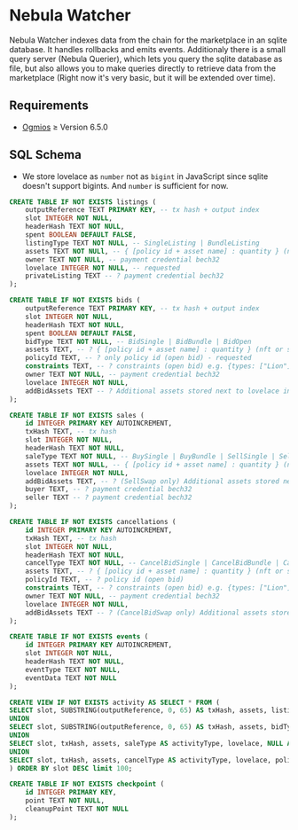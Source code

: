 # Nebula Watcher

Nebula Watcher indexes data from the chain for the marketplace in an sqlite
database. It handles rollbacks and emits events. Additionaly there is a small
query server (Nebula Querier), which lets you query the sqlite database as file,
but also allows you to make queries directly to retrieve data from the
marketplace (Right now it's very basic, but it will be extended over time).

## Requirements

- [Ogmios](https://ogmios.dev/) $\ge$ Version 6.5.0

## SQL Schema

- We store lovelace as `number` not as `bigint` in JavaScript since sqlite
  doesn't support bigints. And `number` is sufficient for now.

```sql
CREATE TABLE IF NOT EXISTS listings (
    outputReference TEXT PRIMARY KEY, -- tx hash + output index
    slot INTEGER NOT NULL,
    headerHash TEXT NOT NULL,
    spent BOOLEAN DEFAULT FALSE,
    listingType TEXT NOT NULL, -- SingleListing | BundleListing
    assets TEXT NOT NULl, -- { [policy id + asset name] : quantity } (nft or semi fungible) - offered
    owner TEXT NOT NULL, -- payment credential bech32
    lovelace INTEGER NOT NULL, -- requested
    privateListing TEXT -- ? payment credential bech32
);

CREATE TABLE IF NOT EXISTS bids (
    outputReference TEXT PRIMARY KEY, -- tx hash + output index
    slot INTEGER NOT NULL,
    headerHash TEXT NOT NULL,
    spent BOOLEAN DEFAULT FALSE,
    bidType TEXT NOT NULL, -- BidSingle | BidBundle | BidOpen
    assets TEXT, -- ? { [policy id + asset name] : quantity } (nft or semi fungible) - requested
    policyId TEXT, -- ? only policy id (open bid) - requested
    constraints TEXT, -- ? constraints (open bid) e.g. {types: ["Lion"], traits: ["Axe", "Jo-Jo"]}
    owner TEXT NOT NULL, -- payment credential bech32
    lovelace INTEGER NOT NULL,
    addBidAssets TEXT -- ? Additional assets stored next to lovelace in the bid UTxO. This could be used for NFT <> NFT trades - offered
);

CREATE TABLE IF NOT EXISTS sales (
    id INTEGER PRIMARY KEY AUTOINCREMENT,
    txHash TEXT, -- tx hash
    slot INTEGER NOT NULL,
    headerHash TEXT NOT NULL,
    saleType TEXT NOT NULL, -- BuySingle | BuyBundle | SellSingle | SellBundle | SellSwap
    assets TEXT NOT NULL, -- { [policy id + asset name] : quantity } (nft or semi fungible)
    lovelace INTEGER NOT NULL,
    addBidAssets TEXT, -- ? (SellSwap only) Additional assets stored next to lovelace in the bid UTxO. This could be used for NFT <> NFT trades - offered
    buyer TEXT, -- ? payment credential bech32
    seller TEXT -- ? payment credential bech32
);

CREATE TABLE IF NOT EXISTS cancellations (
    id INTEGER PRIMARY KEY AUTOINCREMENT,
    txHash TEXT, -- tx hash
    slot INTEGER NOT NULL,
    headerHash TEXT NOT NULL,
    cancelType TEXT NOT NULL, -- CancelBidSingle | CancelBidBundle | CancelBidOpen | CancelListingSingle | CancelListingBundle | CancelBidSwap
    assets TEXT, -- ? { [policy id + asset name] : quantity } (nft or semi fungible)
    policyId TEXT, -- ? policy id (open bid)
    constraints TEXT, -- ? constraints (open bid) e.g. {types: ["Lion"], traits: ["Axe", "Jo-Jo"]}
    owner TEXT NOT NULL, -- payment credential bech32
    lovelace INTEGER NOT NULL,
    addBidAssets TEXT -- ? (CancelBidSwap only) Additional assets stored next to lovelace in the bid UTxO. This could be used for NFT <> NFT trades - offered
);

CREATE TABLE IF NOT EXISTS events (
    id INTEGER PRIMARY KEY AUTOINCREMENT,
    slot INTEGER NOT NULL,
    headerHash TEXT NOT NULL,
    eventType TEXT NOT NULL,
    eventData TEXT NOT NULL
);

CREATE VIEW IF NOT EXISTS activity AS SELECT * FROM (
SELECT slot, SUBSTRING(outputReference, 0, 65) AS txHash, assets, listingType AS activityType, lovelace, NULL AS policyId, NULL AS addBidAssets FROM listings
UNION 
SELECT slot, SUBSTRING(outputReference, 0, 65) AS txHash, assets, bidType AS activityType, lovelace, policyId, addBidAssets FROM bids
UNION
SELECT slot, txHash, assets, saleType AS activityType, lovelace, NULL AS policyId, addBidAssets FROM sales
UNION
SELECT slot, txHash, assets, cancelType AS activityType, lovelace, policyId, addBidAssets FROM cancellations
) ORDER BY slot DESC limit 100;

CREATE TABLE IF NOT EXISTS checkpoint (
    id INTEGER PRIMARY KEY,
    point TEXT NOT NULL,
    cleanupPoint TEXT NOT NULL
);
```

